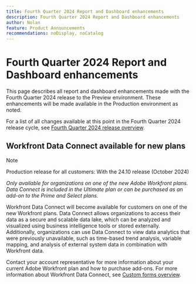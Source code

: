 ```yaml
---
title: Fourth Quarter 2024 Report and Dashboard enhancements
description: Fourth Quarter 2024 Report and Dashboard enhancements
author: Nolan
feature: Product Announcements
recommendations: noDisplay, noCatalog
---
```

# Fourth Quarter 2024 Report and Dashboard enhancements

This page describes all report and dashboard enhancements made with the Fourth Quarter 2024 release to the Preview environment. These enhancements will be made available in the Production environment as noted.

For a list of all changes available at this point in the Fourth Quarter 2024 release cycle, see [Fourth Quarter 2024 release overview](/help/quicksilver/product-announcements/product-releases/24-q4-release-activity/24-q4-release-overview.md).

## Workfront Data Connect available for new plans

>[!NOTE]
>
>Production release for all customers: With the 24.10 release (October 2024)
>
>_Only available for organizations on one of the new Adobe Workfront plans. Data Connect is included in the Ultimate plan or can be purchased as an add-on to the Prime and Select plans._

Workfront Data Connect will become available for customers on one of the new Workfront plans. Data Connect allows organizations to access their data as a secure and scalable data lake, which can be analyzed and visualized using business intelligence tools or stored externally. Additionally, organizations can use Data Connect to view data analytics that were previously unavailable, such as time-based trend analysis, variable mapping, and analysis of external system data in combination with Workfront data.

Contact your account representative for more information about your current Adobe Workfront plan and how to purchase add-ons. For more information about Workfront Data Connect, see [Custom forms overview](/help/quicksilver/administration-and-setup/customize-workfront/create-manage-custom-forms/custom-forms-overview.md).
